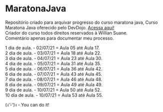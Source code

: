 # MaratonaJava
Repositório criado para arquivar progresso do curso maratona java, 
Curso Maratona Java oferecido pelo DevDojo. <a href="https://youtube.com/playlist?list=PL62G310vn6nHrMr1tFLNOYP_c73m6nAzL"> Acessa aqui!<a/></br>
Criador do curso todos direitos reservados à Willian Suane.
  </br>
Comentário apenas para documentar meu processo.

1 dia de aula. - 02/07/21 = Aula 05 até Aula 17.</br> 
2 dia de aula. - 03/07/21 = Aula 18 até Aula 22.</br>
3 dia de aula. - 04/07/21 = Aula 23 até Aula 30.</br>
4 dia de aula. - 05/07/21 = Aula 31 até Aula 35.</br>
5 dia de aula. - 06/07/21 = Aula 36 até Aula 42.</br>
6 dia de aula. - 07/07/21 = Aula 43 até Aula 45.</br>
7 dia de aula. - 08/07/21 = Aula 46 até Aula 48.</br>
8 dia de aula. - 09/07/21 = Aula 49 até Aula 49.</br>
9 dia de aula. - 10/07/21 = Aula 50 até Aula 52.</br>
10 dia de aula. - 10/07/21 = Aula 53 até Aula 55.</br>










(ง'̀-'́)ง - You can do it!
